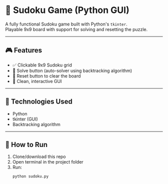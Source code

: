# 🧩 Sudoku Game (Python GUI)

A fully functional Sudoku game built with Python's `tkinter`.  
Playable 9x9 board with support for solving and resetting the puzzle.

---

## 🎮 Features

- ✅ Clickable 9x9 Sudoku grid
- 🧠 Solve button (auto-solver using backtracking algorithm)
- 🔁 Reset button to clear the board
- 🎨 Clean, interactive GUI

---

## 🧠 Technologies Used

- Python
- tkinter (GUI)
- Backtracking algorithm

---

## 🚀 How to Run

1. Clone/download this repo
2. Open terminal in the project folder
3. Run:
   ```bash
   python sudoku.py
